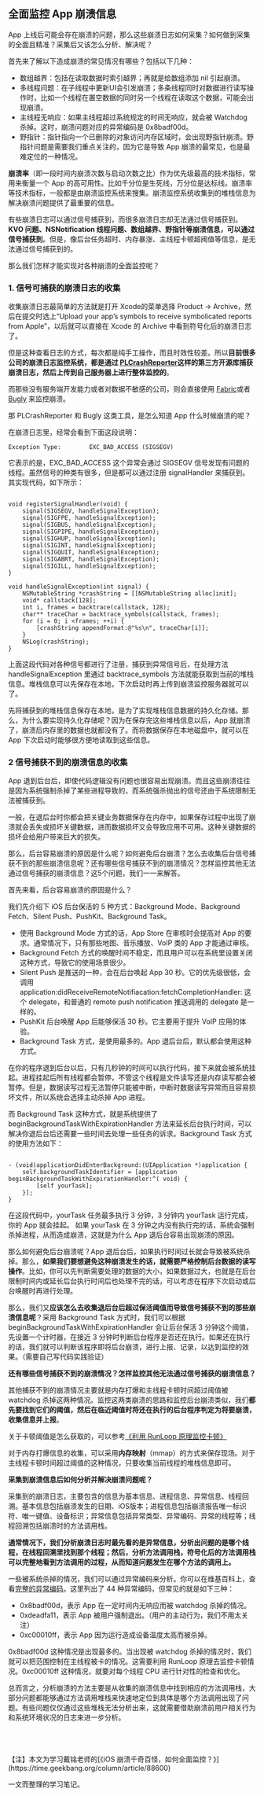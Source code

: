 ## 全面监控 App 崩溃信息

App 上线后可能会存在崩溃的问题，那么这些崩溃日志如何采集？如何做到采集的全面且精准？采集后又该怎么分析、解决呢？

首先来了解以下造成崩溃的常见情况有哪些？包括以下几种：

* 数组越界：包括在读取数据时索引越界；再就是给数组添加 nil 引起崩溃。
* 多线程问题：在子线程中更新UI会引发崩溃；多条线程同时对数据进行读写操作时，比如一个线程在置空数据的同时另一个线程在读取这个数据，可能会出现崩溃。
* 主线程无响应：如果主线程超过系统规定的时间无响应，就会被 Watchdog 杀掉。这时，崩溃问题对应的异常编码是 0x8badf00d。
* 野指针：指针指向一个已删除的对象访问内存区域时，会出现野指针崩溃。野指针问题是需要我们重点关注的，因为它是导致 App 崩溃的最常见，也是最难定位的一种情况。

**崩溃率**（即一段时间内崩溃次数与启动次数之比）作为优先级最高的技术指标，常用来衡量一个 App 的高可用性。比如千分位是生死线，万分位是达标线。崩溃率等技术指标，一般都是由崩溃监控系统来搜集。崩溃监控系统收集到的堆栈信息为解决崩溃问题提供了最重要的信息。

有些崩溃日志可以通过信号捕获到，而很多崩溃日志却无法通过信号捕获到。**KVO 问题、NSNotification 线程问题、数组越界、野指针等崩溃信息，可以通过信号捕获到**。但是，像后台任务超时、内存暴涨、主线程卡顿超阀值等信息，是无法通过信号捕获到的。

那么我们怎样才能实现对各种崩溃的全面监控呢？

### 1. 信号可捕获的崩溃日志的收集

收集崩溃日志最简单的方法就是打开 Xcode的菜单选择 Product -> Archive，然后在提交时选上“Upload your app’s symbols to receive symbolicated reports from Apple”，以后就可以直接在 Xcode 的 Archive 中看到符号化后的崩溃日志了。

但是这种查看日志的方式，每次都是纯手工操作，而且时效性较差。所以**目前很多公司的崩溃日志监控系统，都是通过 [PLCrashReporter](https://github.com/microsoft/plcrashreporter)这样的第三方开源库捕获崩溃日志，然后上传到自己服务器上进行整体监控的**。

而那些没有服务端开发能力或者对数据不敏感的公司，则会直接使用 [Fabric](https://get.fabric.io)或者 [Bugly](https://bugly.qq.com/v2/) 来监控崩溃。

那 PLCrashReporter 和 Bugly 这类工具，是怎么知道 App 什么时候崩溃的呢？

在崩溃日志里，经常会看到下面这段说明：

```
Exception Type:        EXC_BAD_ACCESS (SIGSEGV)
```

它表示的是，EXC_BAD_ACCESS 这个异常会通过 SIGSEGV 信号发现有问题的线程。虽然信号的种类有很多，但是都可以通过注册 signalHandler 来捕获到。其实现代码，如下所示：

```

void registerSignalHandler(void) {
    signal(SIGSEGV, handleSignalException);
    signal(SIGFPE, handleSignalException);
    signal(SIGBUS, handleSignalException);
    signal(SIGPIPE, handleSignalException);
    signal(SIGHUP, handleSignalException);
    signal(SIGINT, handleSignalException);
    signal(SIGQUIT, handleSignalException);
    signal(SIGABRT, handleSignalException);
    signal(SIGILL, handleSignalException);
}

void handleSignalException(int signal) {
    NSMutableString *crashString = [[NSMutableString alloc]init];
    void* callstack[128];
    int i, frames = backtrace(callstack, 128);
    char** traceChar = backtrace_symbols(callstack, frames);
    for (i = 0; i <frames; ++i) {
        [crashString appendFormat:@"%s\n", traceChar[i]];
    }
    NSLog(crashString);
}
```

上面这段代码对各种信号都进行了注册，捕获到异常信号后，在处理方法 handleSignalException 里通过 backtrace_symbols 方法就能获取到当前的堆栈信息。堆栈信息可以先保存在本地，下次启动时再上传到崩溃监控服务器就可以了。

先将捕获到的堆栈信息保存在本地，是为了实现堆栈信息数据的持久化存储。那么，为什么要实现持久化存储呢？因为在保存完这些堆栈信息以后，App 就崩溃了，崩溃后内存里的数据也就都没有了。而将数据保存在本地磁盘中，就可以在 App 下次启动时能够很方便地读取到这些信息。

### 2 信号捕获不到的崩溃信息的收集

App 退到后台后，即使代码逻辑没有问题也很容易出现崩溃。而且这些崩溃往往是因为系统强制杀掉了某些进程导致的，而系统强杀抛出的信号还由于系统限制无法被捕获到。

一般，在退后台时你都会把关键业务数据保存在内存中，如果保存过程中出现了崩溃就会丢失或损坏关键数据，进而数据损坏又会导致应用不可用。这种关键数据的损坏会给用户带来巨大的损失。

那么，后台容易崩溃的原因是什么呢？如何避免后台崩溃？怎么去收集后台信号捕获不到的那些崩溃信息呢？还有哪些信号捕获不到的崩溃情况？怎样监控其他无法通过信号捕获的崩溃信息？这5个问题，我们一一来解答。

首先来看，后台容易崩溃的原因是什么？

我们先介绍下 iOS 后台保活的 5 种方式：Background Mode、Background Fetch、Silent Push、PushKit、Background Task。

* 使用 Background Mode 方式的话，App Store 在审核时会提高对 App 的要求。通常情况下，只有那些地图、音乐播放、VoIP 类的 App 才能通过审核。
* Background Fetch 方式的唤醒时间不稳定，而且用户可以在系统里设置关闭这种方式，导致它的使用场景很少。
* Silent Push 是推送的一种，会在后台唤起 App 30 秒。它的优先级很低，会调用 application:didReceiveRemoteNotifiacation:fetchCompletionHandler: 这个 delegate，和普通的 remote push notification 推送调用的 delegate 是一样的。
* PushKit 后台唤醒 App 后能够保活 30 秒。它主要用于提升 VoIP 应用的体验。
* Background Task 方式，是使用最多的。App 退后台后，默认都会使用这种方式。

在你的程序退到后台以后，只有几秒钟的时间可以执行代码，接下来就会被系统挂起。进程挂起后所有线程都会暂停，不管这个线程是文件读写还是内存读写都会被暂停。但是，数据读写过程无法暂停只能被中断，中断时数据读写异常而且容易损坏文件，所以系统会选择主动杀掉 App 进程。

而 Background Task 这种方式，就是系统提供了 beginBackgroundTaskWithExpirationHandler 方法来延长后台执行时间，可以解决你退后台后还需要一些时间去处理一些任务的诉求。Background Task 方式的使用方法如下：

```

- (void)applicationDidEnterBackground:(UIApplication *)application {
    self.backgroundTaskIdentifier = [application beginBackgroundTaskWithExpirationHandler:^( void) {
        [self yourTask];
    }];
}
```

在这段代码中，yourTask 任务最多执行 3 分钟，3 分钟内 yourTask 运行完成，你的 App 就会挂起。 如果 yourTask 在 3 分钟之内没有执行完的话，系统会强制杀掉进程，从而造成崩溃，这就是为什么 App 退后台容易出现崩溃的原因。

那么如何避免后台崩溃呢？App 退后台后，如果执行时间过长就会导致被系统杀掉。那么，**如果我们要想避免这种崩溃发生的话，就需要严格控制后台数据的读写操作**。比如，你可以先判断需要处理的数据的大小，如果数据过大，也就是在后台限制时间内或延长后台执行时间后也处理不完的话，可以考虑在程序下次启动或后台唤醒时再进行处理。

那么，我们又**应该怎么去收集退后台后超过保活阈值而导致信号捕获不到的那些崩溃信息呢**？采用 Background Task 方式时，我们可以根据 beginBackgroundTaskWithExpirationHandler 会让后台保活 3 分钟这个阈值，先设置一个计时器，在接近 3 分钟时判断后台程序是否还在执行。如果还在执行的话，我们就可以判断该程序即将后台崩溃，进行上报、记录，以达到监控的效果。（需要自己写代码实践验证）

**还有哪些信号捕获不到的崩溃情况？怎样监控其他无法通过信号捕获的崩溃信息？**

其他捕获不到的崩溃情况主要就是内存打爆和主线程卡顿时间超过阈值被 watchdog 杀掉这两种情况。监控这两类崩溃的思路和监控后台崩溃类似，我们**都先要找到它们的阈值，然后在临近阈值时将还在执行的后台程序判定为将要崩溃，收集信息并上报**。

关于卡顿阈值是怎么获取的，可以参考[《利用 RunLoop 原理监控卡顿》](https://github.com/baohenglin/HLBlog/blob/master/Articles/iOS%E7%95%8C%E9%9D%A2%E5%8D%A1%E9%A1%BF%E7%9B%91%E6%B5%8B.md)


对于内存打爆信息的收集，可以采用**内存映射**（mmap）的方式来保存现场。对于主线程卡顿时间超过阈值的这种情况，只要收集当前线程的堆栈信息即可。

**采集到崩溃信息后如何分析并解决崩溃问题呢？**

采集到的崩溃日志，主要包含的信息为基本信息、进程信息、异常信息、线程回溯。基本信息包括崩溃发生的日期、iOS版本；进程信息包括崩溃报告唯一标识符、唯一键值、设备标识；异常信息包括异常类型、异常编码、异常的线程等；线程回溯包括崩溃时的方法调用栈。

**通常情况下，我们分析崩溃日志时最先看的是异常信息，分析出问题的是哪个线程，在线程回溯里找到那个线程；然后，分析方法调用栈，符号化后的方法调用栈可以完整地看到方法调用的过程，从而知道问题发生在哪个方法的调用上。**

一些被系统杀掉的情况，我们可以通过异常编码来分析。你可以在维基百科上，查看[完整的异常编码](https://en.wikipedia.org/wiki/Hexspeak)。这里列出了 44 种异常编码，但常见的就是如下三种：

* 0x8badf00d，表示 App 在一定时间内无响应而被 watchdog 杀掉的情况。
* 0xdeadfa11，表示 App 被用户强制退出。（用户的主动行为，我们不用太关注）
* 0xc00010ff，表示 App 因为运行造成设备温度太高而被杀掉。

0x8badf00d 这种情况是出现最多的。当出现被 watchdog 杀掉的情况时，我们就可以把范围控制在主线程被卡的情况。这需要利用 RunLoop 原理去监控卡顿情况。0xc00010ff 这种情况，就要对每个线程 CPU 进行针对性的检查和优化。

总而言之，分析崩溃的方法主要是从收集的崩溃信息中找到相应的方法调用栈，大部分问题都能够通过方法调用堆栈来快速地定位到具体是哪个方法调用出现了问题。有些问题仅仅通过这些堆栈无法分析出来，这就需要借助崩溃前用户相关行为和系统环境状况的日志来进一步分析。


<br>
<br>
<br>
【注】本文为学习戴铭老师的[《iOS 崩溃千奇百怪，如何全面监控？》](https://time.geekbang.org/column/article/88600) 

一文而整理的学习笔记。

















